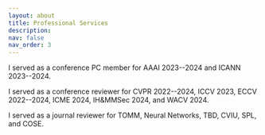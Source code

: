 ```yaml
---
layout: about
title: Professional Services
description: 
nav: false
nav_order: 3
---
```


I served as a conference PC member for AAAI 2023--2024 and ICANN 2023--2024. 

I served as a conference reviewer for CVPR 2022--2024, ICCV 2023, ECCV 2022--2024, ICME 2024, IH&MMSec 2024, and WACV 2024. 

I served as a journal reviewer for TOMM, Neural Networks, TBD, CVIU, SPL, and COSE. 